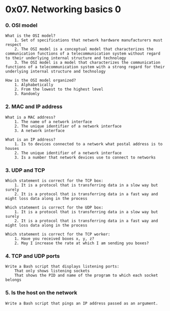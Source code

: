 # 0x07. Networking basics 0

### 0. OSI model
	What is the OSI model?
		1. Set of specifications that network hardware manufacturers must respect
		2. The OSI model is a conceptual model that characterizes the communication functions of a telecommunication system without regard to their underlying internal structure and technology
		3. The OSI model is a model that characterizes the communication functions of a telecommunication system with a strong regard for their underlying internal structure and technology

	How is the OSI model organized?
		1. Alphabetically
		2. From the lowest to the highest level
		3. Randomly

### 2. MAC and IP address
	What is a MAC address?
		1. The name of a network interface
		2. The unique identifier of a network interface
		3. A network interface

	What is an IP address?
		1. Is to devices connected to a network what postal address is to houses
		2. The unique identifier of a network interface
		3. Is a number that network devices use to connect to networks

### 3. UDP and TCP
	Which statement is correct for the TCP box:
		1. It is a protocol that is transferring data in a slow way but surely
		2. It is a protocol that is transferring data in a fast way and might loss data along in the process

	Which statement is correct for the UDP box:
		1. It is a protocol that is transferring data in a slow way but surely
		2. It is a protocol that is transferring data in a fast way and might loss data along in the process

	Which statement is correct for the TCP worker:
		1. Have you received boxes x, y, z?
		2. May I increase the rate at which I am sending you boxes?

### 4. TCP and UDP ports
	Write a Bash script that displays listening ports:
		That only shows listening sockets
		That shows the PID and name of the program to which each socket belongs

### 5. Is the host on the network
	Write a Bash script that pings an IP address passed as an argument.

